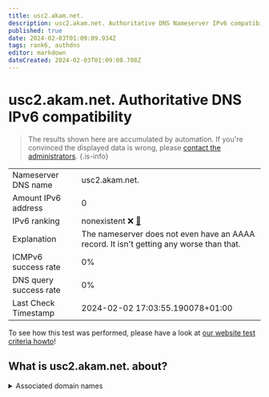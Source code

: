 ```yaml
---
title: usc2.akam.net.
description: usc2.akam.net. Authoritative DNS Nameserver IPv6 compatibility
published: true
date: 2024-02-03T01:09:09.934Z
tags: rank6, authdns
editor: markdown
dateCreated: 2024-02-03T01:09:08.708Z
---
```


# usc2.akam.net. Authoritative DNS IPv6 compatibility

> The results shown here are accumulated by automation. If you're convinced the displayed data is wrong, please [contact the administrators](/howto/chat). 
{.is-info}




|   |   |
| - | - |
| Nameserver DNS name | usc2.akam.net.
| Amount IPv6 address | 0
| IPv6 ranking | nonexistent :x: [🔗](/howto/ranking) |
| Explanation | The nameserver does not even have an AAAA record. It isn't getting any worse than that. |
| ICMPv6 success rate | 0%|
| DNS query success rate | 0% |
| Last Check Timestamp | 2024-02-02 17:03:55.190078+01:00 |

To see how this test was performed, please have a look at [our website test criteria howto](/howto/testcriteria/authdns)!


## What is usc2.akam.net. about?






<details>
<summary>Associated domain names</summary>

www.ibm.com

www.scotiabank.com

</details>
